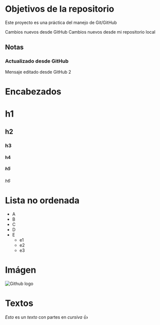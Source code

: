 # Objetivos de la repositorio

Este proyecto es una práctica del manejo de Git/GitHub

Cambios nuevos desde GitHub
Cambios nuevos desde mi repositorio local


## Notas
### Actualizado desde GitHub
Mensaje editado desde GitHub 2

# Encabezados
# h1
## h2
### h3
#### h4
##### h5
###### h6

# Lista no ordenada
* A
* B
* C
* D
* E
    * e1
    * e2
    * e3
# Imágen
![Github logo](https://upload.wikimedia.org/wikipedia/commons/thumb/d/d9/GitHub_Zombie_Octocat.png/240px-GitHub_Zombie_Octocat.png)

# Textos
*Esto* es un _texto_ con partes en *cursiva* :+1:
